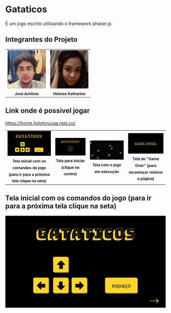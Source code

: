 # Gataticos
É um jogo escrito utilizando o framework phaser.js

## Integrantes do Projeto

<table>
  <tr>
    <td align="center">
      <a href="https://github.com/Josefreitas788">
        <img src="https://github.com/Josefreitas788/Gataticos/blob/master/ImagensParaReadme/jose.jpg" heigth="120px;" width="120px;"  alt="Jose"/><br>
        <sub>
          <b>José Antônio</b>
        </sub>
      </a>
    </td>
    <td align="center">
      <a href="https://github.com/HeloiseKatharine">
        <img src="https://github.com/Josefreitas788/Gataticos/blob/master/ImagensParaReadme/heloise.jpg" heigth="120px;" width="120px;" alt="Heloise"/><br>
        <sub>
          <b>Heloise Katharine</b>
        </sub>
      </a>
    </td>
   </tr>
  </table>
   
## Link onde é possivel jogar
https://home.helohyuuga.repl.co/


<table>
  <tr>
    <td align="center">
      <a>
        <img src="https://github.com/Josefreitas788/Gataticos/blob/master/ImagensParaReadme/print1.png" heigth="320px;" width="320px;"/><br>
        <sub>
          <b>Tela inicial com os comandos do jogo</b>
          <b>(para ir para a próxima tela clique na seta)</b>
        </sub>
      </a>
    </td>
    <td align="center">
      <a>
        <img src="https://github.com/Josefreitas788/Gataticos/blob/master/ImagensParaReadme/print2.png" heigth="320px;" width="320px;"  /><br>
        <sub>
          <b>Tela para iniciar</b>
          <b>(clique no centro)</b>          
        </sub>
      </a>
    </td>
    <td align="center">
      <a>
        <img src="https://github.com/Josefreitas788/Gataticos/blob/master/ImagensParaReadme/print3.png" heigth="320px;" width="320px;" /><br>
        <sub>
          <b>Tela com o jogo em execução</b>
        </sub>
      </a>
    </td>
    <td align="center">
      <a>
        <img src="https://github.com/Josefreitas788/Gataticos/blob/master/ImagensParaReadme/print4.png" heigth="320px;" width="320px;"  /><br>
        <sub>
          <b>Tela de "Game Over"</b>
          <b>(para recomeçar reinicie a página)</b>
        </sub>
      </a>
    </td>
   </tr>
  </table>


## Tela inicial com os comandos do jogo (para ir para a próxima tela clique na seta)
<img src = "https://github.com/Josefreitas788/Gataticos/blob/master/ImagensParaReadme/print1.png">
